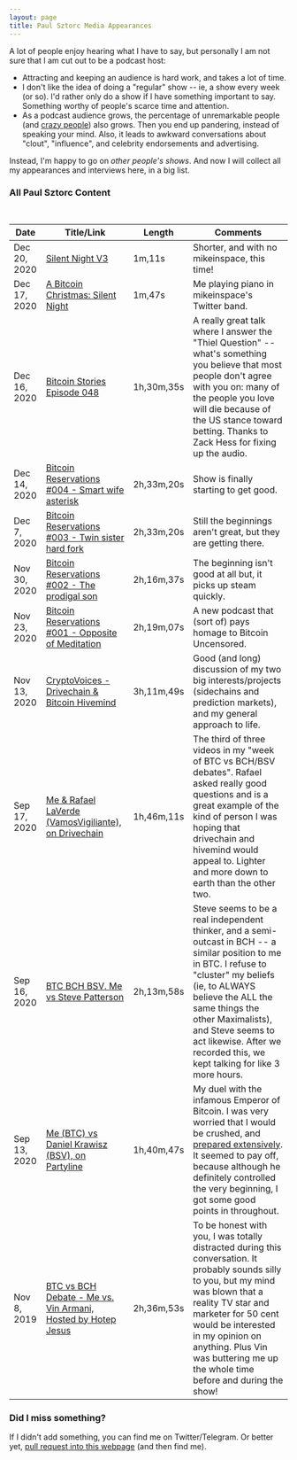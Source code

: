 ```yaml
---
layout: page
title: Paul Sztorc Media Appearances
---
```




A lot of people enjoy hearing what I have to say, but personally I am not sure that I am cut out to be a podcast host:

* Attracting and keeping an audience is hard work, and takes a lot of time.
* I don't like the idea of doing a "regular" show -- ie, a show every week (or so). I'd rather only do a show if I have something important to say. Something worthy of people's scarce time and attention.
* As a podcast audience grows, the percentage of unremarkable people (and [crazy people](https://tim.blog/2020/02/02/reasons-to-not-become-famous/)) also grows. Then you end up pandering, instead of speaking your mind. Also, it leads to awkward conversations about "clout", "influence", and celebrity endorsements and advertising.

Instead, I'm happy to go on *other people's shows*. And now I will collect all my appearances and interviews here, in a big list.

<!--
howtogeek.com/318401/how-to-find-or-create-an-rss-feed-for-any-website/
-->


### All Paul Sztorc Content

<a href="https://www.truthcoin.info/rss/paul-sztorc-rss.xml">
<img src="https://www.truthcoin.info/rss/pic_rss.gif" width="36" height="14">
</a>

<div class="appearances-list" markdown="1">

| Date | Title/Link | Length | Comments |
|-|-|-|-|
|Dec 20, 2020|[Silent Night V3](https://twitter.com/mikeinspace/status/1340698646074015746?s=20)|1m,11s|Shorter, and with no mikeinspace, this time!|
|Dec 17, 2020|[A Bitcoin Christmas: Silent Night](https://youtu.be/737mPDwhaQM)|1m,47s|Me playing piano in mikeinspace's Twitter band.|
|Dec 16, 2020| [Bitcoin Stories Episode 048](https://www.youtube.com/watch?v=HQ3fqkPeQCc&feature=emb_logo)|1h,30m,35s|A really great talk where I answer the "Thiel Question" -- what's something you believe that most people don't agree with you on: many of the people you love will die because of the US stance toward betting. Thanks to Zack Hess for fixing up the audio.|
|Dec 14, 2020|[Bitcoin Reservations #004 - Smart wife asterisk](https://www.youtube.com/watch?v=BDIK2IBqCUk)|2h,33m,20s|Show is finally starting to get good.|
|Dec 7, 2020|[Bitcoin Reservations #003 - Twin sister hard fork](https://www.youtube.com/watch?v=a70vaR_dFJ0)|2h,33m,20s|Still the beginnings aren't great, but they are getting there.|
|Nov 30, 2020|[Bitcoin Reservations #002 - The prodigal son](https://www.youtube.com/watch?v=rn0NaAyNFDA)|2h,16m,37s|The beginning isn't good at all but, it picks up steam quickly.|
|Nov 23, 2020|[Bitcoin Reservations #001 - Opposite of Meditation](https://www.youtube.com/watch?v=qj4O6d48nlQ)|2h,19m,07s|A new podcast that (sort of) pays homage to Bitcoin Uncensored.|
|Nov 13, 2020|[CryptoVoices - Drivechain & Bitcoin Hivemind](https://soundcloud.com/cryptovoices/show-98-paul-sztorc-drivechain-bitcoin-hivemind-and-much-more)|3h,11m,49s|Good (and long) discussion of my two big interests/projects (sidechains and prediction markets), and my general approach to life.|
|Sep 17, 2020|[Me & Rafael LaVerde (VamosVigiliante), on Drivechain](https://www.youtube.com/watch?v=BbcIAaWScUc&feature=emb_logo)|1h,46m,11s|The third of three videos in my "week of BTC vs BCH/BSV debates". Rafael asked really good questions and is a great example of the kind of person I was hoping that drivechain and hivemind would appeal to. Lighter and more down to earth than the other two.|
|Sep 16, 2020|[BTC BCH BSV. Me vs Steve Patterson](https://www.youtube.com/watch?v=qdDwwMKb2ow)|2h,13m,58s|Steve seems to be a real independent thinker, and a semi-outcast in BCH -- a similar position to me in BTC. I refuse to "cluster" my beliefs (ie, to ALWAYS believe the ALL the same things the other Maximalists), and Steve seems to act likewise. After we recorded this, we kept talking for like 3 more hours.|
|Sep 13, 2020|[Me (BTC) vs Daniel Krawisz (BSV), on Partyline](https://twitter.com/MDF_365/status/1305224590679896064?s=20)|1h,40m,47s|My duel with the infamous Emperor of Bitcoin. I was very worried that I would be crushed, and [prepared extensively](https://www.truthcoin.info/files/2020-09-13-krawisz-debate-prep.pdf). It seemed to pay off, because although he definitely controlled the very beginning, I got some good points in throughout.|
|Nov 8, 2019|[BTC vs BCH Debate - Me vs. Vin Armani, Hosted by Hotep Jesus](https://www.youtube.com/watch?v=TkJt20f8tw4)|2h,36m,53s|To be honest with you, I was totally distracted during this conversation. It probably sounds silly to you, but my mind was blown that a reality TV star and marketer for 50 cent would be interested in my opinion on anything. Plus Vin was buttering me up the whole time before and during the show!|

</div>


### Did I miss something?

If I didn't add something, you can find me on Twitter/Telegram. Or better yet, [pull request into this webpage](https://github.com/truthcoin/www.truthcoin.info/blob/gh-pages/rss/index.md) (and then find me).


